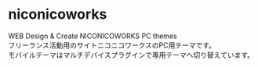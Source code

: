 # niconicoworks
WEB Design &amp; Create NICONICOWORKS PC themes<br>
フリーランス活動用のサイトニコニコワークスのPC用テーマです。<br>
モバイルテーマはマルチデバイスプラグインで専用テーマへ切り替えています。
